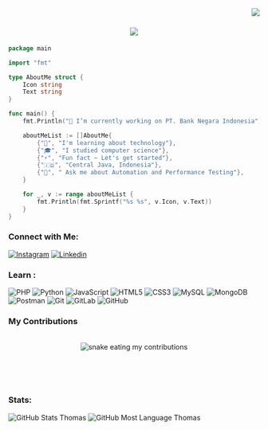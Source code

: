 <img align="right" src="https://visitor-badge.laobi.icu/badge?page_id=tmgnw/tmgnw"/>

<h1 align="center">
    <img src="https://readme-typing-svg.herokuapp.com/?font=Righteous&size=35&center=true&vCenter=true&width=500&height=70&duration=4000&lines=Hi+There!+👋;+I'm+Thomas+Gunawan+Sardjono!;" />
</h1>

```go
package main

import "fmt"

type AboutMe struct {
    Icon string
    Text string
}

func main() {
    fmt.Println("🔭 I’m currently working on PT. Bank Negara Indonesia")

    aboutMeList := []AboutMe{
        {"🌱", "I'm learning about technology"},
        {"🎓", "I studied computer science"},
        {"⚡", "Fun fact ~ Let's get started"},
        {"🇮🇩", "Central Java, Indonesia"},
        {"💬", " Ask me about Automation and Performance Testing"},
    }

    for _, v := range aboutMeList {
        fmt.Println(fmt.Sprintf("%s %s", v.Icon, v.Text))
    }
}
```
### Connect with Me:
[![Instagram](https://img.shields.io/badge/Instagram-E4405F?&logo=instagram&logoColor=white&style=flat-square)](https://www.instagram.com/pufsiing/)
[![Linkedin](https://img.shields.io/badge/Linkedin-0A66C2?&logo=linkedin&logoColor=white&style=flat-square)](https://www.linkedin.com/in/thomasgunawannn/)

### Learn :
![PHP](https://img.shields.io/badge/-PHP-777bb3?style=flat-square&logo=PHP&logoColor=white)
![Python](https://img.shields.io/badge/-Python-3776ab?style=flat-square&logo=python&logoColor=white)
![JavaScript](https://img.shields.io/badge/-JavaScript-f7df1e?style=flat-square&logo=JavaScript&logoColor=white)
![HTML5](https://img.shields.io/badge/-HTML5-e34f26?style=flat-square&logo=HTML5&logoColor=white)
![CSS3](https://img.shields.io/badge/-CSS3-264de4?style=flat-square&logo=CSS3&logoColor=white)
![MySQL](https://img.shields.io/badge/-MySQL-4479a1?style=flat-square&logo=mysql&logoColor=white)
![MongoDB](https://img.shields.io/badge/-MongoDB-13aa52?style=flat-square&logo=mongodb&logoColor=white)
![Postman](https://img.shields.io/badge/-Postman-FF6C37?style=flat-square&logo=postman&logoColor=white)
![Git](https://img.shields.io/badge/-Git-f05032?style=flat-square&logo=git&logoColor=white)
![GitLab](https://img.shields.io/badge/-GitLab-fca121?style=flat-square&logo=gitlab&logoColor=white)
![GitHub](https://img.shields.io/badge/-GitHub-181717?style=flat-square&logo=github&logoColor=white)

### My Contributions 
<div align="center">
  <br>
  <img alt="snake eating my contributions" src="https://raw.githubusercontent.com/tmgnw/tmgnw/output/github-contribution-grid-snake.svg" />
  
  <br/><br/><br/>
</div>

### Stats:
![GitHub Stats Thomas](https://github-readme-stats.vercel.app/api?username=tmgnw&show_icons=true&theme=react)
![GitHub Most Language Thomas](https://github-readme-stats.vercel.app/api/top-langs/?username=tmgnw&show_icons=true&theme=react)
